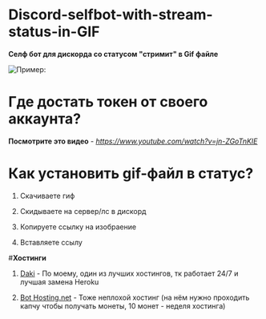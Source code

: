 # Discord-selfbot-with-stream-status-in-GIF
**Селф бот для дискорда со статусом "стримит" в Gif файле**

![Пример:](https://cdn.discordapp.com/attachments/1026117663245750354/1081965088140967966/image.png)

# Где достать токен от своего аккаунта?

**Посмотрите это видео** - *https://www.youtube.com/watch?v=jn-ZGoTnKIE*

# **Как установить gif-файл в статус?**
1. Скачиваете гиф 

2. Скидываете на сервер/лс в дискорд

3. Копируете ссылку на изобраение 

4. Вставляете ссылу 

#**Хостинги**

1. [Daki](https://daki.cc/) - По моему, один из лучших хостингов, тк работает 24/7 и лучшая замена Heroku

2. [Bot Hosting.net](https://bot-hosting.net/?aff=701866992164143154) - Тоже неплохой хостинг (на нём нужно проходить капчу чтобы получать монеты, 10 монет - неделя хостинга)
